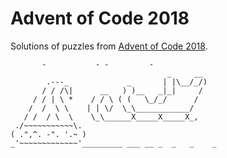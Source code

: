 # Advent of Code 2018

Solutions of puzzles from [Advent of Code 2018](https://adventofcode.com/2018).

```
       -           - -         -
                                   _     __
        .---_             _       | |\__/_/)
       / / /\|      __   ) )__   _|_|     /
     / / | \ *    / / \ ( (   \_/_/      /
    /  /  \ \    | | \/  \_\____________/
   / /  / \  \    \_\______X_____X_____X_,
 ./~~~~~~~~~~~\.
( .",^. -". '.~ )
_'~~~~~~~~~~~~~'_________ ___ __ _  _   _    _
```
